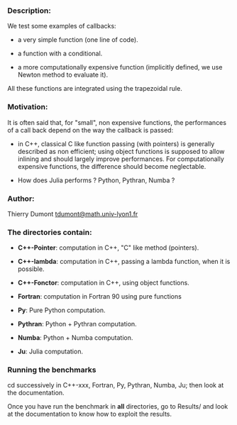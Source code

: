 ### Description:

We test some examples of callbacks:

- a very simple function (one line of code).

- a function with a conditional.

- a more computationally expensive function (implicitly defined, we use Newton method to evaluate it).

All these functions are integrated using the trapezoidal rule.

### Motivation:

It is often said that, for "small", non expensive functions, the performances of a call back depend on the way the callback is passed:

- in C++, classical C like function passing (with pointers) is generally described as non efficient; using object functions is supposed to allow inlining and should largely improve performances. For computationally expensive functions, the difference should become neglectable.

 - How does Julia performs ? Python, Pythran, Numba ? 

### Author:

Thierry Dumont   tdumont@math.univ-lyon1.fr

### The directories contain:

- **C++-Pointer**: computation in C++, "C" like method (pointers).

-  **C++-lambda**: computation in C++, passing a lambda function, when it is possible.

-  **C++-Fonctor**:  computation in C++, using object functions.

- **Fortran**: computation in Fortran 90 using pure functions

- **Py**:  Pure Python  computation.

- **Pythran**:  Python + Pythran  computation.

- **Numba**: Python + Numba  computation.

- **Ju**: Julia computation.


### Running the benchmarks

cd successively in C++-xxx, Fortran, Py, Pythran, Numba, Ju; then look at the documentation. 

Once you have run the benchmark in **all** directories, go to Results/
and look at the documentation to know how to exploit the results.


